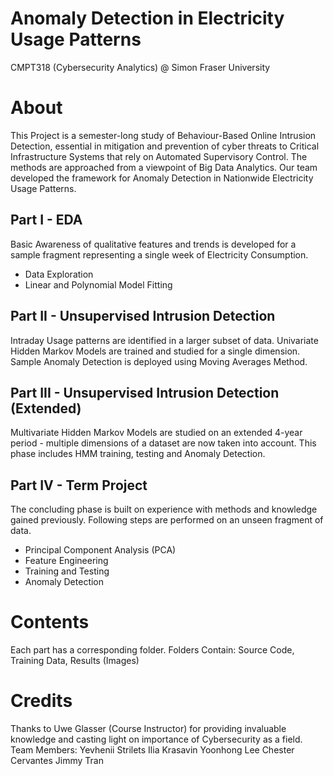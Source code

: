 # Anomaly Detection in Electricity Usage Patterns
CMPT318 (Cybersecurity Analytics) @ Simon Fraser University

# About
This Project is a semester-long study of Behaviour-Based Online Intrusion Detection, essential in mitigation and prevention of cyber threats to Critical Infrastructure Systems that rely on Automated Supervisory Control.
The methods are approached from a viewpoint of Big Data Analytics.
Our team developed the framework for Anomaly Detection in Nationwide Electricity Usage Patterns.

## Part I - EDA
Basic Awareness of qualitative features and trends is developed for a sample fragment representing a single week of Electricity Consumption.
- Data Exploration
- Linear and Polynomial Model Fitting

## Part II - Unsupervised Intrusion Detection
Intraday Usage patterns are identified in a larger subset of data.
Univariate Hidden Markov Models are trained and studied for a single dimension.
Sample Anomaly Detection is deployed using Moving Averages Method.

## Part III - Unsupervised Intrusion Detection (Extended)
Multivariate Hidden Markov Models are studied on an extended 4-year period - multiple dimensions of a dataset are now taken into account.
This phase includes HMM training, testing and Anomaly Detection.


## Part IV - Term Project
The concluding phase is built on experience with methods and knowledge gained previously.
Following steps are performed on an unseen fragment of data.
- Principal Component Analysis (PCA)
- Feature Engineering
- Training and Testing
- Anomaly Detection


# Contents
Each part has a corresponding folder.
Folders Contain: Source Code, Training Data, Results (Images)

# Credits
Thanks to Uwe Glasser (Course Instructor) for providing invaluable knowledge and casting light on importance of Cybersecurity as a field.
Team Members:
    Yevhenii Strilets
    Ilia Krasavin
    Yoonhong Lee
    Chester Cervantes
    Jimmy Tran
